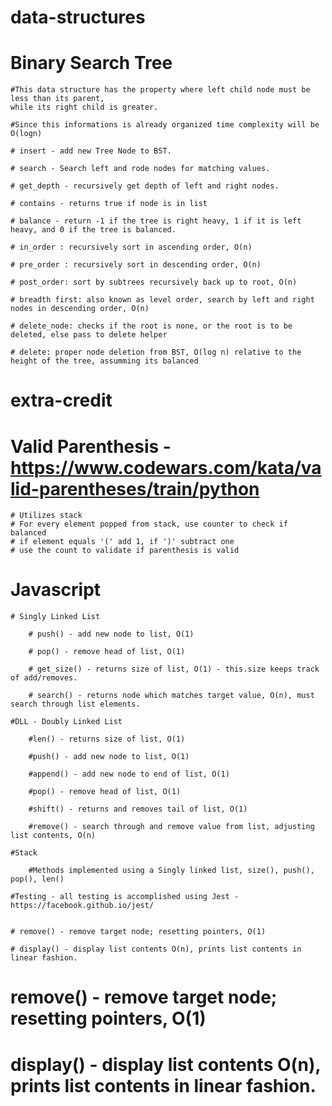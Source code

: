 # data-structures

# Binary Search Tree

    #This data structure has the property where left child node must be less than its parent,
    while its right child is greater. 

    #Since this informations is already organized time complexity will be O(logn)

    # insert - add new Tree Node to BST. 

    # search - Search left and rode nodes for matching values.

    # get_depth - recursively get depth of left and right nodes.

    # contains - returns true if node is in list

    # balance - return -1 if the tree is right heavy, 1 if it is left heavy, and 0 if the tree is balanced.

    # in_order : recursively sort in ascending order, O(n)

    # pre_order : recursively sort in descending order, O(n)

    # post_order: sort by subtrees recursively back up to root, O(n)

    # breadth first: also known as level order, search by left and right nodes in descending order, O(n)

    # delete_node: checks if the root is none, or the root is to be deleted, else pass to delete helper

    # delete: proper node deletion from BST, O(log n) relative to the height of the tree, assumming its balanced


# extra-credit

# Valid Parenthesis - https://www.codewars.com/kata/valid-parentheses/train/python

    # Utilizes stack
    # For every element popped from stack, use counter to check if balanced
    # if element equals '(' add 1, if ')' subtract one
    # use the count to validate if parenthesis is valid



# Javascript

    # Singly Linked List

        # push() - add new node to list, O(1)

        # pop() - remove head of list, O(1)

        # get_size() - returns size of list, O(1) - this.size keeps track of add/removes.

        # search() - returns node which matches target value, O(n), must search through list elements.

    #DLL - Doubly Linked List

        #len() - returns size of list, O(1)

        #push() - add new node to list, O(1)

        #append() - add new node to end of list, O(1)

        #pop() - remove head of list, O(1)

        #shift() - returns and removes tail of list, O(1)

        #remove() - search through and remove value from list, adjusting list contents, O(n)

    #Stack

        #Methods implemented using a Singly linked list, size(), push(), pop(), len()

    #Testing - all testing is accomplished using Jest - https://facebook.github.io/jest/


    # remove() - remove target node; resetting pointers, O(1) 

    # display() - display list contents O(n), prints list contents in linear fashion.

# remove() - remove target node; resetting pointers, O(1) 

# display() - display list contents O(n), prints list contents in linear fashion.


